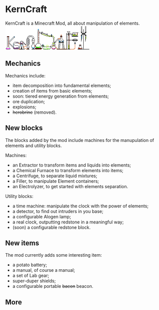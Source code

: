 # KernCraft

KernCraft is a Minecraft Mod, all about manipulation of elements.
![KernCraft Logo](https://github.com/FilippoLeon/KernCraft/blob/master/src/main/resources/assets/kerncraft_logo.png)

## Mechanics

Mechanics include:
 * item decomposition into fundamental elements;
 * creation of items from basic elements;
 * soon: tiered energy generation from elements;
 * ore duplication;
 * explosions;
 * ~~herobrine~~ (removed).

## New blocks

The blocks added by the mod include machines for the manupulation
of elements and utility blocks.

Machines:
 * an Extractor to transform items and liquids into elements;
 * a Chemical Furnace to transform elements into items;
 * a Centrifuge, to separate liquid mixtures;
 * a Filler, to manipulate Element containers;
 * an Electrolyzer, to get started with elements separation.
 
Utility blocks:
 * a time machine: manipulate the clock with the power of elements;
 * a detector, to find out intruders in you base;
 * a configurable Alogen lamp;
 * a real clock, outputting redstone in a meaningful way;
 * (soon) a configurable redstone block.

## New items

The mod currently adds some interesting item:
 * a potato battery;
 * a manual, of course a manual;
 * a set of Lab gear;
 * super-duper shields;
 * a configurable portable ~~bacon~~ beacon.
 
## More

